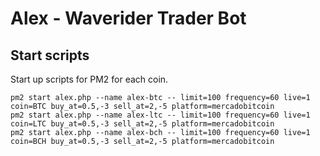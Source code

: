# Alex - Waverider Trader Bot


## Start scripts
Start up scripts for PM2 for each coin.

```
pm2 start alex.php --name alex-btc -- limit=100 frequency=60 live=1 coin=BTC buy_at=0.5,-3 sell_at=2,-5 platform=mercadobitcoin
pm2 start alex.php --name alex-ltc -- limit=100 frequency=60 live=1 coin=LTC buy_at=0.5,-3 sell_at=2,-5 platform=mercadobitcoin
pm2 start alex.php --name alex-bch -- limit=100 frequency=60 live=1 coin=BCH buy_at=0.5,-3 sell_at=2,-5 platform=mercadobitcoin
```